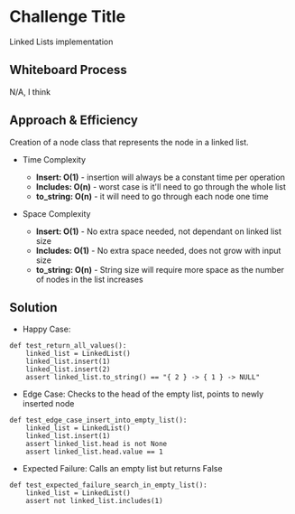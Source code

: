 # Challenge Title
Linked Lists implementation

## Whiteboard Process
N/A, I think

## Approach & Efficiency
Creation of a node class that represents the node in a linked list.

- Time Complexity

    - **Insert: O(1)** - insertion will always be a constant time per operation
    - **Includes: O(n)** - worst case is it'll need to go through the whole list
    - **to_string: O(n)** - it will need to go through each node one time

- Space Complexity

    - **Insert: O(1)** - No extra space needed, not dependant on linked list size
    - **Includes: O(1)** - No extra space needed, does not grow with input size
    - **to_string: O(n)** - String size will require more space as the number of nodes in the list increases

## Solution

- Happy Case: 

```
def test_return_all_values():
    linked_list = LinkedList()
    linked_list.insert(1)
    linked_list.insert(2)
    assert linked_list.to_string() == "{ 2 } -> { 1 } -> NULL"
```

- Edge Case: Checks to the head of the empty list, points to newly inserted node

```
def test_edge_case_insert_into_empty_list():
    linked_list = LinkedList()
    linked_list.insert(1)
    assert linked_list.head is not None
    assert linked_list.head.value == 1
```

- Expected Failure: Calls an empty list but returns False

```
def test_expected_failure_search_in_empty_list():
    linked_list = LinkedList()
    assert not linked_list.includes(1)
```